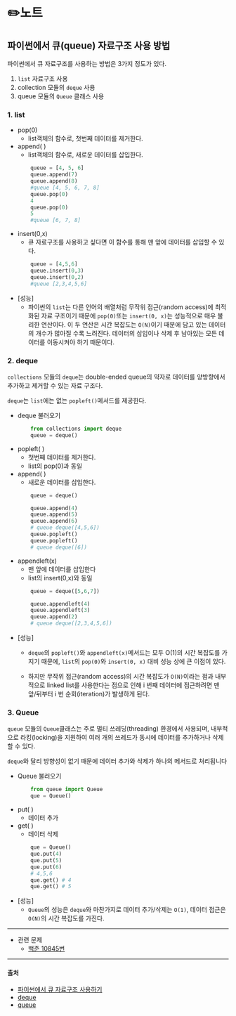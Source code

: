 # ✏️노트


## 파이썬에서 큐(queue) 자료구조 사용 방법

파이썬에서 큐 자료구조를 사용하는 방법은 3가지 정도가 있다.
1. ```list``` 자료구조 사용
2. collection 모듈의 ```deque``` 사용
3. queue 모듈의 ```Queue``` 클래스 사용

### 1. list
* pop(0) 
  * list객체의 함수로, 첫번째 데이터를 제거한다.
* append( )
  * list객체의 함수로, 새로운 데이터를 삽입한다.
  ```python
      queue = [4, 5, 6]
      queue.append(7)
      queue.append(8)
      #queue [4, 5, 6, 7, 8]
      queue.pop(0)
      4
      queue.pop(0)
      5
      #queue [6, 7, 8]
    ```
* insert(0,x)
    * 큐 자료구조를 사용하고 싶다면 이 함수를 통해 맨 앞에 데이터를 삽입할 수 있다.
    ```python
        queue = [4,5,6]
        queue.insert(0,3)
        queue.insert(0,2)
        #queue [2,3,4,5,6]
    ```
* [성능]
    * 파이썬의 ```list```는 다른 언어의 배열처럼 무작위 접근(random access)에 최적화된 자료 구조이기 때문에 ```pop(0)```또는 ```insert(0, x)```는 성능적으로 매우 불리한 연산이다. 이 두 연산은 시간 복잡도는 ```O(N)```이기 때문에 담고 있는 데이터의 개수가 많아질 수록 느려진다. 데이터의 삽입이나 삭제 후 남아있는 모든 데이터를 이동시켜야 하기 때문이다. 
### 2. deque
```collections``` 모듈의 ```deque```는 double-ended queue의 약자로 데이터를 양방향에서 추가하고 제거할 수 있는 자료 구조다. 

```deque```는 ```list```에는 없는 ```popleft()```메서드를 제공한다.
* deque 불러오기
    ```python
        from collections import deque
        queue = deque()
    ```
* popleft( )
    * 첫번째 데이터를 제거한다.
    * list의 pop(0)과 동일
* append( )
  * 새로운 데이터를 삽입한다.
  ```python
      queue = deque()

      queue.append(4)
      queue.append(5)
      queue.append(6)
      # queue deque([4,5,6])
      queue.popleft()
      queue.popleft()
      # queue deque([6])
  ```
* appendleft(x)
  * 맨 앞에 데이터를 삽입한다
  * list의 insert(0,x)와 동일
   ```python
       queue = deque([5,6,7])

       queue.appendleft(4)
       queue.appendleft(3)
       queue.append(2)
       # queue deque([2,3,4,5,6])
  ```
* [성능]
  * ```deque```의 ```popleft()```와 ```appendleft(x)```메서드는 모두 O(1)의 시간 복잡도를 가지기 때문에, ```list```의 ```pop(0)```와 ```insert(0, x)``` 대비 성능 상에 큰 이점이 있다.
  
  * 하지만 무작위 접근(random access)의 시간 복잡도가 ```O(N)```이라는 점과 내부적으로 linked list를 사용한다는 점으로 인해 i 번째 데이터에 접근하려면 맨 앞/뒤부터 i 번 순회(iteration)가 발생하게 된다.

### 3. Queue
```queue``` 모듈의 ```Queue```클래스는 주로 멀티 쓰레딩(threading) 환경에서 사용되며, 내부적으로 라킹(locking)을 지원하여 여러 개의 쓰레드가 동시에 데이터를 추가하거나 삭제할 수 있다.

```deque```와 달리 방향성이 없기 때문에 데이터 추가와 삭제가 하나의 메서드로 처리됩니다
* Queue 불러오기
    ```python
        from queue import Queue
        que = Queue()
    ```
* put( )
  * 데이터 추가
* get( )
  * 데이터 삭제
  ```python
      que = Queue()
      que.put(4)
      que.put(5)
      que.put(6)
      # 4,5,6
      que.get() # 4
      que.get() # 5
    ```
* [성능]
    * ```Queue```의 성능은 ```deque```와 마찬가지로 데이터 추가/삭제는 ```O(1)```, 데이터 접근은 ```O(N)```의 시간 복잡도를 가진다.
---
* 관련 문제
    * [백준 10845번](https://github.com/coding-study-19/datastructure-and-algorithm/blob/main/datastructure/%ED%81%90/10845_de.py)
---
#### 출처
- [파이썬에서 큐 자료구조 사용하기](https://www.daleseo.com/python-queue/)
- [deque](https://docs.python.org/3.8/library/collections.html#collections.deque)
- [queue](https://docs.python.org/3/library/queue.html)

